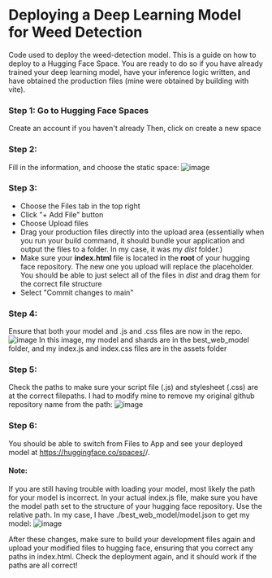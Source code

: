 # Deploying a Deep Learning Model for Weed Detection 
Code used to deploy the weed-detection model. This is a guide on how to deploy to a Hugging Face Space. You are ready to do so if you have already trained your deep learning model, have your inference logic written, and have obtained the production files (mine were obtained by building with vite).

### Step 1: Go to Hugging Face Spaces
Create an account if you haven't already
Then, click on create a new space

### Step 2:
Fill in the information, and choose the static space:
![image](https://github.com/user-attachments/assets/977871cc-e9f4-442c-bda7-33940ff4e9bc)

### Step 3:
- Choose the Files tab in the top right
- Click "+ Add File" button
- Choose Upload files
- Drag your production files directly into the upload area (essentially when you run your build command, it should bundle your application and output the files to a folder. In my case, it was my _dist_ folder.)
- Make sure your **index.html** file is located in the **root** of your hugging face repository. The new one you upload will replace the placeholder. You should be able to just select all of the files in _dist_ and drag them for the correct file structure
- Select "Commit changes to main"

### Step 4:
Ensure that both your model and .js and .css files are now in the repo. 
![image](https://github.com/user-attachments/assets/62d42045-02e8-4a5f-a61f-54ac8c15f088)
In this image, my model and shards are in the best_web_model folder, and my index.js and index.css files are in the assets folder

### Step 5:
Check the paths to make sure your script file (.js) and stylesheet (.css) are at the correct filepaths. I had to modify mine to remove my original github repository name from the path:
![image](https://github.com/user-attachments/assets/c94b6296-58b0-4689-a83a-d2be88764b9e)

### Step 6:
You should be able to switch from Files to App and see your deployed model at https://huggingface.co/spaces/<your-username>/<your-space-name>. 


#### Note: 
If you are still having trouble with loading your model, most likely the path for your model is incorrect. In your actual index.js file, make sure you have the model path set to the structure of your hugging face repository. Use the relative path.
In my case, I have ./best_web_model/model.json to get my model:
![image](https://github.com/user-attachments/assets/323bf411-8ed3-4311-a652-0f5db5556acc)

After these changes, make sure to build your development files again and upload your modified files to hugging face, ensuring that you correct any paths in index.html. Check the deployment again, and it should work if the paths are all correct!



